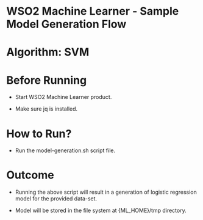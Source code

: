 WSO2 Machine Learner - Sample Model Generation Flow
===================================================

Algorithm: SVM
==============================

Before Running
==============

* Start WSO2 Machine Learner product.

* Make sure jq is installed.

How to Run?
===========

* Run the model-generation.sh script file.

Outcome
=======

* Running the above script will result in a generation of logistic regression model for the provided data-set.

* Model will be stored in the file system at {ML_HOME}/tmp directory.
